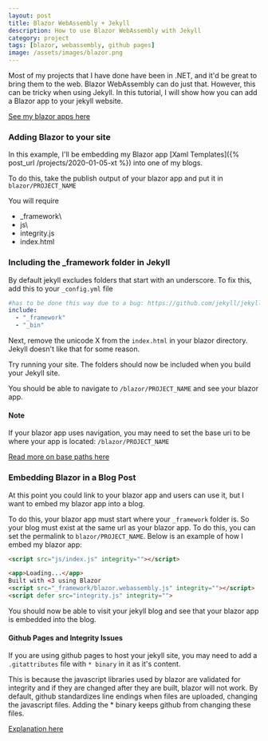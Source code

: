 ```yaml
---
layout: post
title: Blazor WebAssembly + Jekyll
description: How to use Blazor WebAssembly with Jekyll
category: project
tags: [blazor, webassembly, github pages]
image: /assets/images/blazor.png
---
```


Most of my projects that I have done have been in .NET, and it'd be great to bring them to the web.  Blazor WebAssembly can do just that.  However, this can be tricky when using Jekyll.  In this tutorial, I will show how you can add a Blazor app to your jekyll website.

[See my blazor apps here](/tags/#blazor)


### Adding Blazor to your site

In this example, I'll be embedding my Blazor app [Xaml Templates]({% post_url /projects/2020-01-05-xt %}) into one of my blogs.

To do this, take the publish output of your blazor app and put it in `blazor/PROJECT_NAME`

You will require
- _framework\
- js\
- integrity.js
- index.html

### Including the _framework folder in Jekyll

By default jekyll excludes folders that start with an underscore.
To fix this, add this to your `_config.yml` file
```yml
#has to be done this way due to a bug: https://github.com/jekyll/jekyll/issues/1352
include:
  - "_framework"
  - "_bin"
```

Next, remove the unicode X from the `index.html` in your blazor directory.  Jekyll doesn't like that for some reason.

Try running your site.  The folders should now be included when you build your Jekyll site.

You should be able to navigate to `/blazor/PROJECT_NAME` and see your blazor app.

#### Note
If your blazor app uses navigation, you may need to set the base uri to be where your app is located: `/blazor/PROJECT_NAME`

[Read more on base paths here](https://docs.microsoft.com/en-us/aspnet/core/host-and-deploy/blazor/?view=aspnetcore-3.1&tabs=visual-studio#app-base-paths)

### Embedding Blazor in a Blog Post

At this point you could link to your blazor app and users can use it, but I want to embed my blazor app into a blog.

To do this, your blazor app must start where your `_framework` folder is.  So your blog must exist at the same url as your blazor app.  To do this, you can set the permalink to `blazor/PROJECT_NAME`.  Below is an example of how I embed my blazor app:

```html
<script src="js/index.js" integrity=""></script>

<app>Loading...</app>
Built with <3 using Blazor
<script src="_framework/blazor.webassembly.js" integrity=""></script>
<script defer src="integrity.js" integrity="">
```

You should now be able to visit your jekyll blog and see that your blazor app is embedded into the blog.


#### Github Pages and Integrity Issues
If you are using github pages to host your jekyll site, you may need to add  a `.gitattributes` file with `* binary` in it as it's content.

This is because the javascript libraries used by blazor are validated for integrity and if they are changed after they are built, blazor will not work.  By default, github standardizes line endings when files are uploaded, changing the javascript files.  Adding the * binary keeps github from changing these files.

[Explanation here](https://github.com/dotnet/aspnetcore/issues/19796)

